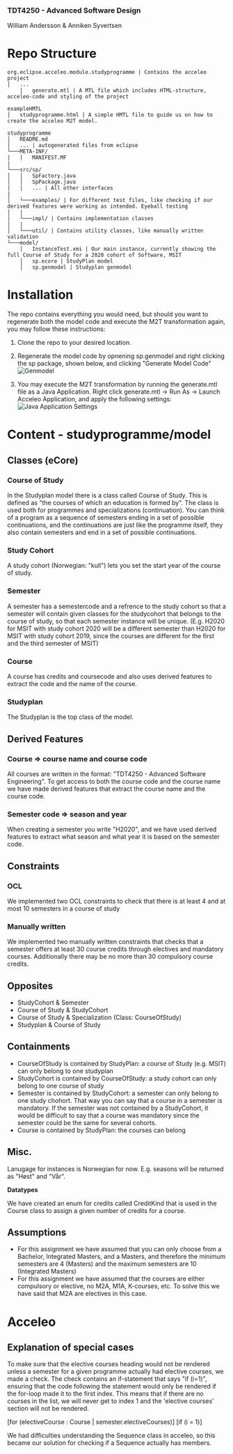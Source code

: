 ### TDT4250 - Advanced Software Design
William Andersson & Anniken Syvertsen

# Repo Structure
```
org.eclipse.acceleo.module.studyprogramme | Contains the acceleo project
│   ...
    |   generate.mtl | A MTL file which includes HTML-structure, acceleo-code and styling of the project  

exampleHMTL
│   studyprogramme.html | A simple HMTL file to guide us on how to create the acceleo M2T model.

studyprogramme
│   README.md
│   ... | autogenerated files from eclipse
└───META-INF/
|   |   MANIFEST.MF
|
└───src/sp/
│   │   SpFactory.java
│   │   SpPackage.java
|   |   ... | All other interfaces
|
│   └───examples/ | For different test files, like checking if our derived features were working as intended. Eyeball testing
│   |
│   └───impl/ | Contains implementation classes
|   |
│   └───util/ | Contains utility classes, like manually written validation
└───model/
    │   InstanceTest.xmi | Our main instance, currently showing the full Course of Study for a 2020 cohort of Software, MSIT
    │   sp.ecore | StudyPlan model
    │   sp.genmodel | Studyplan genmodel

```

# Installation

The repo contains everything you would need, but should you want to regenerate both the model code and execute the M2T transformation again, you may follow these instructions:

1. Clone the repo to your desired location.

2. Regenerate the model code by opnening sp.genmodel and right clicking the sp package, shown below, and clicking "Generate Model Code"
![Genmodel](https://i.imgur.com/eFD5YRB.png "Genmodel")

3. You may execute the M2T transformation by running the generate.mtl file as a Java Application. Right click generate.mtl -> Run As -> Launch Acceleo Application, and apply the following settings:
![Java Application Settings](https://i.imgur.com/mgS5doz.png "Java Application Settings")


# Content - studyprogramme/model
## Classes (eCore)
### Course of Study
In the Studyplan model there is a class called Course of Study. This is defined as "the courses of which an education is formed by". The class is used both for programmes and specializations (continuation). You can think of a program as a sequence of semesters ending in a set of possible continuations, and the continuations are just like the programme itself, they also contain semesters and end in a set of possible continuations.

### Study Cohort
A study cohort (Norwegian: "kull") lets you set the start year of the course of study. 

### Semester
A semester has a semestercode and a refrence to the study cohort so that a semester will contain given classes for the studycohort that belongs to the course of study, so that each semester instance will be unique. (E.g. H2020 for MSIT with study cohort 2020 will be a different semester than H2020 for MSIT with study cohort 2019, since the courses are different for the first and the third semester of MSIT)

### Course
A course has credits and coursecode and also uses derived features to extract the code and the name of the course. 

### Studyplan
The Studyplan is the top class of the model. 

## Derived Features
### Course => course name and course code
All courses are written in the format: "TDT4250 - Advanced Software Engineering". To get access to both the course code and the course name we have made derived features that extract the course name and the course code.

### Semester code => season and year
When creating a semester you write "H2020", and we have used derived features to extract what season and what year it is based on the semester code.

## Constraints
### OCL
We implemented two OCL constraints to check that there is at least 4 and at most 10 semesters in a course of study 

### Manually written
We implemented two manually written constraints that checks that a semester offers at least 30 course credits through electives and mandatory courses. Additionally there may be no more than 30 compulsory course credits. 

## Opposites
- StudyCohort & Semester
- Course of Study & StudyCohort
- Course of Study & Specialization (Class: CourseOfStudy)
- Studyplan & Course of Study

## Containments
- CourseOfStudy is contained by StudyPlan: a course of Study (e.g. MSIT) can only belong to one studyplan
- StudyCohort is contained by CourseOfStudy: a study cohort can only belong to one course of study
- Semester is contained by StudyCohort: a semester can only belong to one study chohort. That way you can say that a course in a semester is mandatory. If the semester was not contained by a StudyCohort, it would be difficult to say that a course was mandatory since the semester could be the same for several cohorts.
- Course is contained by StudyPlan: the courses can belong 

## Misc.
Lanugage for instances is Norwegian for now. E.g. seasons will be returned as "Høst" and "Vår".

**Datatypes**

We have created an enum for credits called CreditKind that is used in the Course class to assign a given number of credits for a course.

## Assumptions
- For this assignment we have assumed that you can only choose from a Bachelor, Integrated Masters, and a Masters, and therefore the minimum semesters are 4 (Masters) and the maximum semesters are 10 (Integrated Masters)
- For this assignment we have assumed that the courses are either compulsory or elective, no M2A, M1A, K-courses, etc. To solve this we have said that M2A are electives in this case.

# Acceleo
## Explanation of special cases  

To make sure that the elective courses heading would not be rendered unless a semester for a given programme actually had elective courses, we made a check. The check contains an if-statement that says "if (i=1)", ensuring that the code following the statement would only be rendered if the for-loop made it to the first index. This means that if there are no courses in the list, we will never get to index 1 and the 'elective courses' section will not be rendered. 

[for (electiveCourse : Course | semester.electiveCourses)]
						[if (i = 1)]

We had difficulties understanding the Sequence class in acceleo, so this became our solution for checking if a Sequence actually has members.


